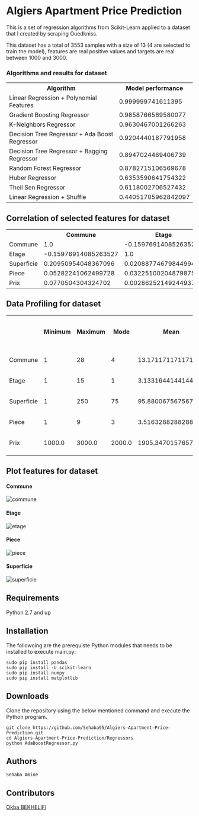 <h1>Algiers Apartment Price Prediction </h1>
This is a set of regression algorithms from Scikit-Learn applied to a dataset that I created by scraping Ouedkniss.

This dataset has a total of 3553 samples with a size of 13 (4 are selected to train the model), features are real positive values and targets are real between 1000 and 3000.        

<h3>Algorithms and results for dataset</h3>

<table>
  <tr>
    <th>Algorithm</th>
    <th>Model performance</th> 
  </tr>

  <tr> <td>Linear Regression + Polynomial Features</td>   <td>0.999999741611395</td> </tr>
  <tr> <td>Gradient Boosting Regressor </td>   <td>0.9858766569580077</td> </tr>
  <tr> <td>K-Neighbors Regressor</td>   <td>0.9630467001266263</td> </tr>
  <tr> <td>Decision Tree Regressor + Ada Boost Regressor</td>  <td>0.9204440187791958</td> </tr>
  <tr> <td>Decision Tree Regressor + Bagging Regressor </td>   <td>0.8947024469406739</td> </tr>
  <tr> <td>Random Forest Regressor</td>   <td>0.8782715106569678</td> </tr>
  <tr> <td>Huber Regressor </td>   <td>0.6353590641754322</td> </tr>
  <tr> <td>Theil Sen Regressor </td>   <td>0.6118002706527432</td> </tr>
  <tr> <td>Linear Regression + Shuffle</td>   <td>0.44051705962842097</td> </tr>
</table>

<h2>Correlation of selected features for dataset</h2>

<table>
  <tr>
    <th></th>
    <th>Commune</th> 
    <th>Etage</th>
    <th>Superficie</th> 
    <th>Piece</th>
    <th>Prix</th> 
  </tr>
  <tr> 
  	<td>Commune</td>
    <td>1.0</td> 
    <td>-0.15976914085263527</td> 
    <td>0.20950954048367096</td> 
    <td>0.05282241062499728</td> 
    <td>0.0770504304324702</td> 
   </tr>
  <tr> 
  	<td>Etage</td>   
  	<td>-0.15976914085263527</td> 
    <td>1.0</td> 
    <td>0.02088774679844994</td> 
    <td>0.03225100204879875</td> 
    <td>0.0028625214924493715</td> 
  </tr>
  <tr> 
  	<td>Superficie</td>     
  	<td>0.20950954048367096</td> 
    <td>0.02088774679844994</td> 
    <td>1.0</td> 
    <td>0.7423177491115521</td> 
    <td>-0.01459807463078822</td> 
  </tr>
  <tr> 
  	<td>Piece</td>   			
  	<td>0.05282241062499728</td> 
    <td>0.03225100204879875</td> 
    <td>0.7423177491115521</td> 
    <td>1.0</td> 
    <td>-0.02782093484314777</td> 
  </tr>
  <tr> 
  	<td>Prix</td>   
  	<td>0.0770504304324702</td> 
    <td>0.0028625214924493715</td> 
    <td>-0.01459807463078822</td> 
    <td>-0.02782093484314777</td> 
    <td>1.0</td> 
  </tr>
</table>

<h2>Data Profiling for dataset</h2>

<table>
  <tr>
    <th></th>
    <th>Minimum</th> 
    <th>Maximum</th>
    <th>Mode</th> 
    <th>Mean</th> 
    <th>Median</th>
    <th>Standard deviation</th> 
    <th>Quantile [0.25, 0.5, 0.75]</th> 
  </tr>
  <tr> 
  	<td>Commune</td>
    <td>1</td> 
    <td>28</td> 
    <td>4</td>  
    <td>13.17117117117117</td> 
    <td>13.0</td> 
    <td>8.574879777660525</td> 
    <td>[4.0, 13.0, 22.0]</td> 
   </tr>
  <tr>
  	<td>Etage</td> 
    <td>1</td> 
    <td>15</td> 
    <td>1</td>  
    <td>3.1331644144144146</td> 
    <td>3.0</td> 
    <td>2.174971764738508</td> 
    <td>[1.0, 3.0, 4.0]</td> 
  </tr>
  <tr> 
  	<td>Superficie</td>     
    <td>1</td> 
    <td>250</td> 
    <td>75</td>  
    <td>95.88006756756756</td> 
    <td>90.0</td> 
    <td>33.34758832480636</td> 
    <td>[75.0, 90.0, 115.0]</td> 
  </tr>
  <tr>
  	<td>Piece</td>   
    <td>1</td> 
    <td>9</td> 
    <td>3</td>  
    <td>3.516328828828829</td> 
    <td>3.0</td> 
    <td>0.8903647264348437</td> 
    <td>[3.0, 3.0, 4.0]</td> 
  </tr>
  <tr>
  	<td>Prix</td>   
    <td>1000.0</td> 
    <td>3000.0</td> 
    <td>2000.0</td>  
    <td>1905.3470157657657</td> 
    <td>1800.0</td> 
    <td>553.3634995790693</td> 
    <td>[1450.0, 1800.0, 2350.0]</td> 
  </tr>
</table>

<h2>Plot features for dataset</h2>

<h4>Commune</h4>

![commune](https://user-images.githubusercontent.com/19336306/42030378-87190468-7aca-11e8-8c64-60f721b4ce4d.png)

<h4>Etage</h4>

![etage](https://user-images.githubusercontent.com/19336306/42030380-87579d9a-7aca-11e8-86a0-97f9606e0bac.png)

<h4>Piece</h4>

![piece](https://user-images.githubusercontent.com/19336306/42030381-8794c422-7aca-11e8-9c08-7250624f36b8.png)

<h4>Superficie</h4>

![superficie](https://user-images.githubusercontent.com/19336306/42030382-87c79118-7aca-11e8-8141-4a55219ecfaf.png)

<h2>Requirements</h2>
Python 2.7 and up

<h2>Installation</h2>
The followoing are the prerequiste Python modules that needs to be installed to execute main.py:

	sudo pip install pandas
	sudo pip install -U scikit-learn
	sudo pip install numpy
	sudo pip install matplotlib

<h2>Downloads</h2>
Clone the repository using the below mentioned command and execute the Python program.
	
	git clone https://github.com/Sehaba95/Algiers-Apartment-Price-Prediction.git
	cd Algiers-Apartment-Price-Prediction/Regressors
	python AdaBoostRegressor.py

<h2>Authors</h2>

	Sehaba Amine


<h2>Contributors</h2>

[Okba BEKHELIFI](https://github.com/okbalefthanded)
